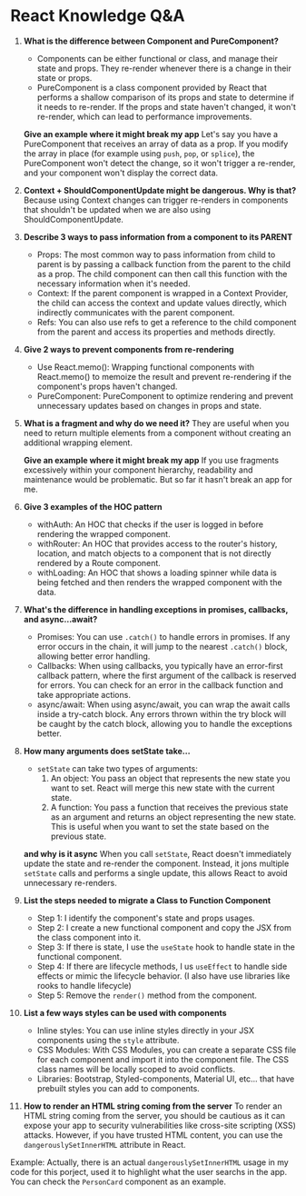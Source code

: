 # React Knowledge Q&A

1. **What is the difference between Component and PureComponent?**
   - Components can be either functional or class, and manage their state and props. They re-render whenever there is a change in their state or props.
   - PureComponent is a class component provided by React that performs a shallow comparison of its props and state to determine if it needs to re-render. If the props and state haven't changed, it won't re-render, which can lead to performance improvements.

   **Give an example where it might break my app**
   Let's say you have a PureComponent that receives an array of data as a prop. If you modify the array in place (for example using `push`, `pop`, or `splice`), the PureComponent won't detect the change, so it won't trigger a re-render, and your component won't display the correct data.

2. **Context + ShouldComponentUpdate might be dangerous. Why is that?**
   Because using Context changes can trigger re-renders in components that shouldn't be updated when we are also using ShouldComponentUpdate.

3. **Describe 3 ways to pass information from a component to its PARENT**
   - Props: The most common way to pass information from child to parent is by passing a callback function from the parent to the child as a prop. The child component can then call this function with the necessary information when it's needed.
   - Context: If the parent component is wrapped in a Context Provider, the child can access the context and update values directly, which indirectly communicates with the parent component.
   - Refs: You can also use refs to get a reference to the child component from the parent and access its properties and methods directly.

4. **Give 2 ways to prevent components from re-rendering**
   - Use React.memo(): Wrapping functional components with React.memo() to memoize the result and prevent re-rendering if the component's props haven't changed.
   - PureComponent: PureComponent to optimize rendering and prevent unnecessary updates based on changes in props and state.

5. **What is a fragment and why do we need it?**
   They are useful when you need to return multiple elements from a component without creating an additional wrapping element.

   **Give an example where it might break my app**
   If you use fragments excessively within your component hierarchy, readability and maintenance would be problematic. But so far it hasn't break an app for me.

6. **Give 3 examples of the HOC pattern**
   - withAuth: An HOC that checks if the user is logged in before rendering the wrapped component.
   - withRouter: An HOC that provides access to the router's history, location, and match objects to a component that is not directly rendered by a Route component.
   - withLoading: An HOC that shows a loading spinner while data is being fetched and then renders the wrapped component with the data.

7. **What's the difference in handling exceptions in promises, callbacks, and async…await?**
   - Promises: You can use `.catch()` to handle errors in promises. If any error occurs in the chain, it will jump to the nearest `.catch()` block, allowing better error handling.
   - Callbacks: When using callbacks, you typically have an error-first callback pattern, where the first argument of the callback is reserved for errors. You can check for an error in the callback function and take appropriate actions.
   - async/await: When using async/await, you can wrap the await calls inside a try-catch block. Any errors thrown within the try block will be caught by the catch block, allowing you to handle the exceptions better.

8. **How many arguments does setState take...**
   - `setState` can take two types of arguments:
     1. An object: You pass an object that represents the new state you want to set. React will merge this new state with the current state.
     2. A function: You pass a function that receives the previous state as an argument and returns an object representing the new state. This is useful when you want to set the state based on the previous state.

   **and why is it async** When you call `setState`, React doesn't immediately update the state and re-render the component. Instead, it jons multiple `setState` calls and performs a single update, this allows React to avoid unnecessary re-renders.

9. **List the steps needed to migrate a Class to Function Component**
   - Step 1: I identify the component's state and props usages.
   - Step 2: I create a new functional component and copy the JSX from the class component into it.
   - Step 3: If there is state, I use the `useState` hook to handle state in the functional component.
   - Step 4: If there are lifecycle methods, I us `useEffect` to handle side effects or mimic the lifecycle behavior. (I also have use libraries like rooks to handle lifecycle)
   - Step 5: Remove the `render()` method from the component.

10. **List a few ways styles can be used with components**
    - Inline styles: You can use inline styles directly in your JSX components using the `style` attribute.
    - CSS Modules: With CSS Modules, you can create a separate CSS file for each component and import it into the component file. The CSS class names will be locally scoped to avoid conflicts.
    - Libraries: Bootstrap, Styled-components, Material UI, etc... that have prebuilt styles you can add to components.

11. **How to render an HTML string coming from the server**
    To render an HTML string coming from the server, you should be cautious as it can expose your app to security vulnerabilities like cross-site scripting (XSS) attacks. However, if you have trusted HTML content, you can use the `dangerouslySetInnerHTML` attribute in React.

   Example: Actually, there is an actual `dangerouslySetInnerHTML` usage in my code for this porject, used it to highlight what the user searchs in the app. You can check the `PersonCard` component as an example.
